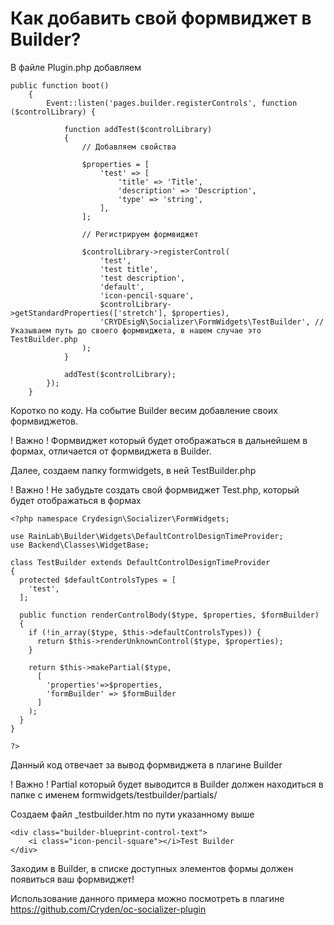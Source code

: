 # Как добавить свой формвиджет в Builder?

В файле Plugin.php добавляем 

```
public function boot()
    {
        Event::listen('pages.builder.registerControls', function ($controlLibrary) {

            function addTest($controlLibrary)
            {
                // Добавляем свойства

                $properties = [
                    'test' => [
                        'title' => 'Title',
                        'description' => 'Description',
                        'type' => 'string',
                    ],
                ];

                // Регистрируем формвиджет

                $controlLibrary->registerControl(
                    'test',
                    'test title',
                    'test description',
                    'default',
                    'icon-pencil-square',
                    $controlLibrary->getStandardProperties(['stretch'], $properties),
                    'CRYDEsigN\Socializer\FormWidgets\TestBuilder', // Указываем путь до своего формвиджета, в нашем случае это TestBuilder.php
                );
            }

            addTest($controlLibrary);
        });
    }

```

Коротко по коду. На событие Builder весим добавление своих формвиджетов. 

! Важно ! Формвиджет который будет отображаться в дальнейшем в формах, отличается от формвиджета в Builder.

Далее, создаем папку formwidgets, в ней TestBuilder.php

! Важно ! Не забудьте создать свой формвиджет Test.php, который будет отображаться в формах

```
<?php namespace Crydesign\Socializer\FormWidgets;

use RainLab\Builder\Widgets\DefaultControlDesignTimeProvider;
use Backend\Classes\WidgetBase;

class TestBuilder extends DefaultControlDesignTimeProvider
{
  protected $defaultControlsTypes = [
    'test',
  ];

  public function renderControlBody($type, $properties, $formBuilder)
  {
    if (!in_array($type, $this->defaultControlsTypes)) {
      return $this->renderUnknownControl($type, $properties);
    }

    return $this->makePartial($type, 
      [
        'properties'=>$properties,
        'formBuilder' => $formBuilder
      ]
    );
  }
}

?>
```

Данный код отвечает за вывод формвиджета в плагине Builder

! Важно ! Partial который будет выводится в Builder должен находиться в папке с именем formwidgets/testbuilder/partials/

Создаем файл _testbuilder.htm по пути указанному выше

```
<div class="builder-blueprint-control-text">
    <i class="icon-pencil-square"></i>Test Builder
</div>
```

Заходим в Builder, в списке доступных элементов формы должен появиться ваш формвиджет!

Использование данного примера можно посмотреть в плагине https://github.com/Cryden/oc-socializer-plugin